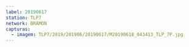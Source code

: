 ```yaml
---
label: 20190617
station: TLP7
network: BRAMON
capturas:
  - imagem: TLP7/2019/201906/20190617/M20190618_043413_TLP_7P.jpg
---
```

